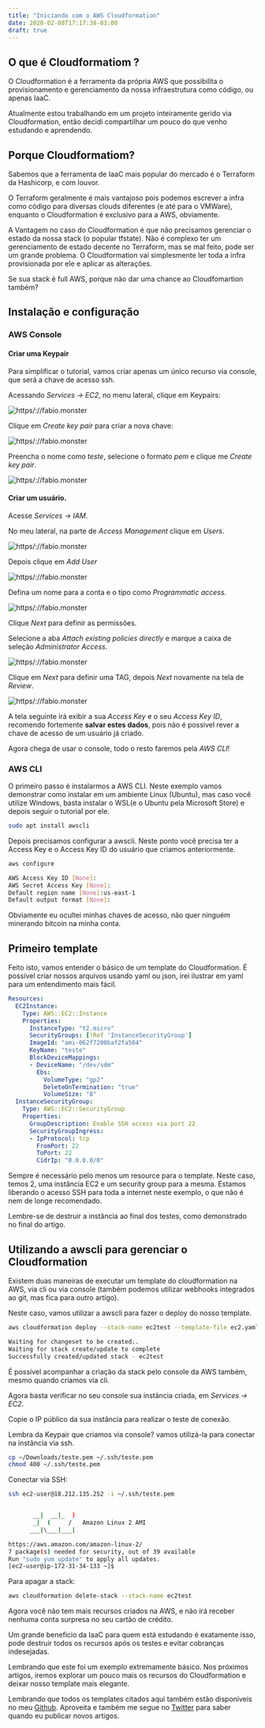 ```yaml
---
title: "Iniciando com o AWS Cloudformation"
date: 2020-02-08T17:17:38-03:00
draft: true
---
```


## O que é Cloudformatiom ?

O Cloudformation é a ferramenta da própria AWS que possibilita o provisionamento e gerenciamento da nossa infraestrutura como código, ou apenas IaaC. 

Atualmente estou trabalhando em um projeto inteiramente gerido via Cloudformation, então decidi compartilhar um pouco do que venho estudando e aprendendo.

## Porque Cloudformatiom?

Sabemos que a ferramenta de IaaC mais popular do mercado é o Terraform da Hashicorp, e com louvor. 

O Terraform geralmente é mais vantajoso pois podemos escrever a infra como código para diversas clouds diferentes (e até para o VMWare), enquanto o Cloudformation é exclusivo para a AWS, obviamente.

A Vantagem no caso do Cloudformation é que não precisamos gerenciar o estado da nossa stack (o popular tfstate). Não é complexo ter um gerenciamento de estado decente no Terraform, mas se mal feito, pode ser um grande problema. O Cloudformation vai simplesmente ler toda a infra provisionada por ele e aplicar as alterações.

Se sua stack é full AWS, porque não dar uma chance ao Cloudfomartion também?

## Instalação e configuração

### AWS Console

#### Criar uma Keypair

Para simplificar o tutorial, vamos criar apenas um único recurso via console, que será a chave de acesso ssh.

Acessando *Services -> EC2*, no menu lateral, clique em Keypairs:

![https/://fabio.monster](https://fabio.monster/images/keypairs.png)

Clique em *Create key pair* para criar a nova chave:

![https/://fabio.monster](https://fabio.monster/images/created-keypair.png)

Preencha o nome como *teste*, selecione o formato *pem* e clique me *Create key pair*.

![https/://fabio.monster](https://fabio.monster/images/keypair-done.png)

#### Criar um usuário.

Acesse *Services -> IAM*.

No meu lateral, na parte de *Access Management* clique em *Users*.

![https/://fabio.monster](https://fabio.monster/images/iam.png)

Depois clique em *Add User*

![https/://fabio.monster](https://fabio.monster/images/add-user.png)

Defina um nome para a conta e o tipo como *Programmatic access*.

![https/://fabio.monster](https://fabio.monster/images/programmatic.png)

Clique *Next* para definir as permissões.

Selecione a aba *Attach existing policies directly* e marque a caixa de seleção *Administrator Access*.

![https/://fabio.monster](https://fabio.monster/images/admacc.png)

Clique em *Next* para definir uma TAG, depois *Next* novamente na tela de *Review*.

![https/://fabio.monster](https://fabio.monster/images/user.png)

A tela seguinte irá exibir a sua *Access Key* e o seu *Access Key ID*, recomendo fortemente **salvar estes dados**, pois não é possível rever a chave de acesso de um usuário já criado.

Agora chega de usar o console, todo o resto faremos pela *AWS CLI*!

### AWS CLI

O primeiro passo é instalarmos a AWS CLI. Neste exemplo vamos demonstrar como instalar em um ambiente Linux (Ubuntu), mas caso você utilize Windows, basta instalar o WSL(e o Ubuntu pela Microsoft Store) e depois seguir o tutorial por ele.

 ```bash
sudo apt install awscli
 ```

 Depois precisamos configurar a awscli. Neste ponto você precisa ter a Access Key e o Access Key ID do usuário que criamos anteriormente.

 ```bash
aws configure

AWS Access Key ID [None]:
AWS Secret Access Key [None]:
Default region name [None]:us-east-1
Default output format [None]: 
 ```
Obviamente eu ocultei minhas chaves de acesso, não quer ninguém minerando bitcoin na minha conta.

## Primeiro template

Feito isto, vamos entender o básico de um template do Cloudformation. É possível criar nossos arquivos usando yaml ou json, irei ilustrar em yaml para um entendimento mais fácil.

```yaml
Resources:
  EC2Instance: 
    Type: AWS::EC2::Instance
    Properties:
      InstanceType: "t2.micro"
      SecurityGroups: [!Ref 'InstanceSecurityGroup']
      ImageId: "ami-062f7200baf2fa504"
      KeyName: "teste"
      BlockDeviceMappings: 
      - DeviceName: "/dev/sdm"
        Ebs: 
          VolumeType: "gp2"
          DeleteOnTermination: "true"
          VolumeSize: "8"
  InstanceSecurityGroup:
    Type: AWS::EC2::SecurityGroup
    Properties:
      GroupDescription: Enable SSH access via port 22
      SecurityGroupIngress:
      - IpProtocol: tcp
        FromPort: 22
        ToPort: 22
        CidrIp: "0.0.0.0/0"
```
Sempre é necessário pelo menos um resource para o template. Neste caso, temos 2, uma instância EC2 e um security group para a mesma. Estamos liberando o acesso SSH para toda a internet neste exemplo, o que não é nem de longe recomendado.

Lembre-se de destruir a instância ao final dos testes, como demonstrado no final do artigo.

## Utilizando a awscli para gerenciar o Cloudformation

Existem duas maneiras de executar um template do cloudformation na AWS, via cli ou via console (também podemos utilizar webhooks integrados ao git, mas fica para outro artigo). 

Neste caso, vamos utilizar a awscli para fazer o deploy do nosso template.

```bash
aws cloudformation deploy --stack-name ec2test --template-file ec2.yaml

Waiting for changeset to be created..
Waiting for stack create/update to complete
Successfully created/updated stack - ec2test
```

É possível acompanhar a criação da stack pelo console da AWS também, mesmo quando criamos via cli.

Agora basta verificar no seu console sua instância criada, em *Services -> EC2*. 

Copie o IP público da sua instância para realizar o teste de conexão.

Lembra da Keypair que criamos via console? vamos utilizá-la para conectar na instância via ssh.

```bash
cp ~/Downloads/teste.pem ~/.ssh/teste.pem
chmod 400 ~/.ssh/teste.pem
```

Conectar via SSH:

```bash
ssh ec2-user@18.212.135.252 -i ~/.ssh/teste.pem


       __|  __|_  )
       _|  (     /   Amazon Linux 2 AMI
      ___|\___|___|

https://aws.amazon.com/amazon-linux-2/
7 package(s) needed for security, out of 39 available
Run "sudo yum update" to apply all updates.
[ec2-user@ip-172-31-34-133 ~]$
```

Para apagar a stack:

```bash
aws cloudformation delete-stack --stack-name ec2test
```

Agora você não tem mais recursos criados na AWS, e não irá receber nenhuma conta surpresa no seu cartão de crédito.

Um grande benefício da IaaC para quem está estudando é exatamente isso, pode destruir todos os recursos após os testes e evitar cobranças indesejadas.

Lembrando que este foi um exemplo extremamente básico. Nos próximos artigos, iremos explorar um pouco mais os recursos do Cloudformation e deixar nosso template mais elegante.

Lembrando que todos os templates citados aqui também estão disponíveis no meu [Github](https://github.com/fabiolrodriguez/cloudformation-playground). Aproveita e também me segue no [Twitter](https://twitter.com/fabiolrodriguez) para saber quando eu publicar novos artigos.
